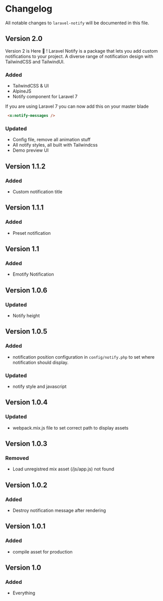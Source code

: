 # Changelog

All notable changes to `laravel-notify` will be documented in this file.

## Version 2.0
Version 2 is Here 🤩 ! Laravel Notify is a package that lets you add custom notifications to your project. 
A diverse range of notification design with TailwindCSS and TailwindUI.

### Added
- TailwindCSS & UI
- AlpineJS
- Notify component for Laravel 7 

If you are using Laravel 7 you can now add this on your master blade

```html
 <x:notify-messages />
```

### Updated
- Config file, remove all animation stuff
- All notify styles, all built with Tailwindcss
- Demo preview UI

## Version 1.1.2
### Added
- Custom notification title

## Version 1.1.1
### Added
- Preset notification

## Version 1.1
### Added
- Emotify Notification

## Version 1.0.6
### Updated
- Notify height

## Version 1.0.5
### Added
- notification position configuration in `config/notify.php` to set where notification should display.

### Updated
- notify style and javascript

## Version 1.0.4
### Updated
- webpack.mix.js file to set correct path to display assets

## Version 1.0.3
### Removed
- Load unregistred mix asset (/js/app.js) not found 

## Version 1.0.2
### Added
- Destroy notification message after rendering

## Version 1.0.1
### Added
- compile asset for production

## Version 1.0
### Added
- Everything
